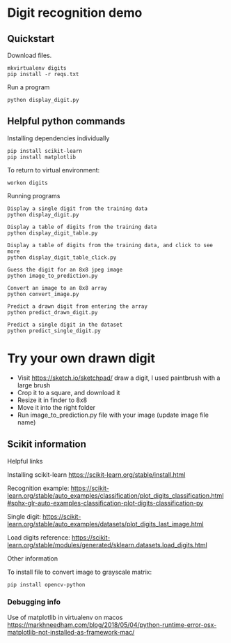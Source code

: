 # Digit recognition demo

## Quickstart

Download files.

    mkvirtualenv digits
    pip install -r reqs.txt

Run a program

    python display_digit.py

## Helpful python commands

Installing dependencies individually

    pip install scikit-learn
    pip install matplotlib

To return to virtual environment:

    workon digits

Running programs

    Display a single digit from the training data
    python display_digit.py

    Display a table of digits from the training data
    python display_digit_table.py

    Display a table of digits from the training data, and click to see more
    python display_digit_table_click.py

    Guess the digit for an 8x8 jpeg image
    python image_to_prediction.py

    Convert an image to an 8x8 array
    python convert_image.py

    Predict a drawn digit from entering the array
    python predict_drawn_digit.py

    Predict a single digit in the dataset
    python predict_single_digit.py


# Try your own drawn digit

- Visit https://sketch.io/sketchpad/ draw a digit, I used paintbrush with a large brush
- Crop it to a square, and download it
- Resize it in finder to 8x8
- Move it into the right folder 
- Run image_to_prediction.py file with your image (update image file name)

## Scikit information

Helpful links

Installing scikit-learn
https://scikit-learn.org/stable/install.html

Recognition example:
https://scikit-learn.org/stable/auto_examples/classification/plot_digits_classification.html#sphx-glr-auto-examples-classification-plot-digits-classification-py

Single digit:
https://scikit-learn.org/stable/auto_examples/datasets/plot_digits_last_image.html

Load digits reference:
https://scikit-learn.org/stable/modules/generated/sklearn.datasets.load_digits.html

Other information

To install file to convert image to grayscale matrix:

    pip install opencv-python


### Debugging info

Use of matplotlib in virtualenv on macos
https://markhneedham.com/blog/2018/05/04/python-runtime-error-osx-matplotlib-not-installed-as-framework-mac/
